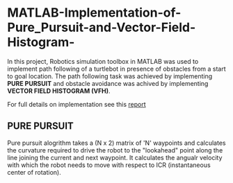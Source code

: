 # MATLAB-Implementation-of-Pure_Pursuit-and-Vector-Field-Histogram-

In this project, Robotics simulation toolbox in MATLAB was used to implement path following of a turtlebot in presence of obstacles from a start to goal location. The path following task was achieved by implementing **PURE PURSUIT** and obstacle avoidance was achived by implementing **VECTOR FIELD HISTOGRAM (VFH)**.

For full details on implementation see this [report](https://github.com/adarsh2798/MATLAB-Implementation-of-Pure_Pursuit-and-Vector-Field-Histogram-/blob/main/EXP1_GITHUB/ee615_exp1%20_REPORT_both.pdf)

## PURE PURSUIT

Pure pursuit alogrithm takes a (N x 2) matrix of 'N' waypoints and calculates the curvature required to drive the robot to the "lookahead" point along the line joining the current and next waypoint. It calculates the angualr velocity with which the robot needs to move with respect to ICR (instantaneous center of rotation).
